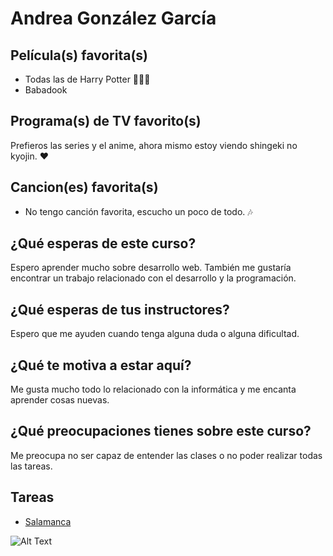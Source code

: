 # Andrea González García

## Película(s) favorita(s)

- Todas las de Harry Potter 🧙🏻‍♀️
- Babadook

## Programa(s) de TV favorito(s)

Prefieros las series y el anime, ahora mismo estoy viendo shingeki no kyojin. ❤️

## Cancion(es) favorita(s)

- No tengo canción favorita, escucho un poco de todo. 🎶

## ¿Qué esperas de este curso?

Espero aprender mucho sobre desarrollo web. También me gustaría encontrar un trabajo relacionado con el desarrollo y la programación.

## ¿Qué esperas de tus instructores?

Espero que me ayuden cuando tenga alguna duda o alguna dificultad.

## ¿Qué te motiva a estar aquí?

Me gusta mucho todo lo relacionado con la informática y me encanta aprender cosas nuevas.

## ¿Qué preocupaciones tienes sobre este curso?

Me preocupa no ser capaz de entender las clases o no poder realizar todas las tareas.

## Tareas

- [Salamanca](https://es.wikipedia.org/wiki/Salamanca)

![Alt Text](https://media.giphy.com/media/g5SW7jjVccIMM/giphy.gif)
